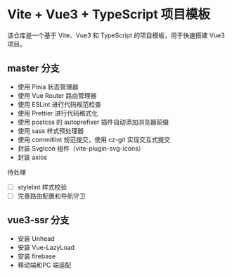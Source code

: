 # Vite + Vue3 + TypeScript 项目模板

该仓库是一个基于 Vite、Vue3 和 TypeScript 的项目模板，用于快速搭建 Vue3 项目。

## master 分支

- 使用 Pinia 状态管理器
- 使用 Vue Router 路由管理器
- 使用 ESLint 进行代码规范检查
- 使用 Prettier 进行代码格式化
- 使用 postcss 的 autoprefixer 插件自动添加浏览器前缀
- 使用 sass 样式预处理器
- 使用 commitlint 规范提交，使用 cz-git 实现交互式提交
- 封装 SvgIcon 组件（vite-plugin-svg-icons）
- 封装 axios

待处理

- [ ] stylelint 样式校验
- [ ] 完善路由配置和导航守卫

## vue3-ssr 分支

- 安装 Unhead
- 安装 Vue-LazyLoad
- 安装 firebase
- 移动端和PC 端适配
